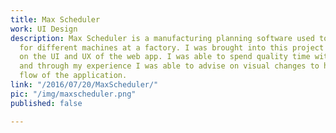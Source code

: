 ```yaml
---
title: Max Scheduler
work: UI Design
description: Max Scheduler is a manufacturing planning software used to manage jobs
  for different machines at a factory. I was brought into this project to consult
  on the UI and UX of the web app. I was able to spend quality time with the software
  and through my experience I was able to advise on visual changes to help with the
  flow of the application.
link: "/2016/07/20/MaxScheduler/"
pic: "/img/maxscheduler.png"
published: false

---
```

